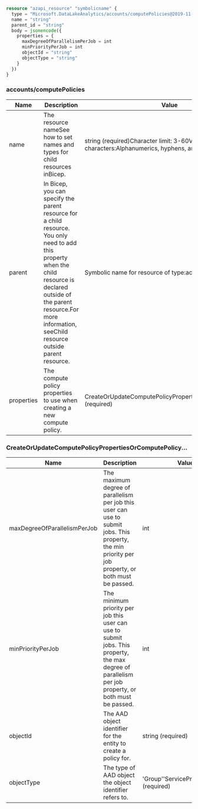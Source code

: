 ```terraform
resource "azapi_resource" "symbolicname" {
  type = "Microsoft.DataLakeAnalytics/accounts/computePolicies@2019-11-01-preview"
  name = "string"
  parent_id = "string"
  body = jsonencode({
    properties = {
      maxDegreeOfParallelismPerJob = int
      minPriorityPerJob = int
      objectId = "string"
      objectType = "string"
    }
  })
}

```

### accounts/computePolicies

| Name | Description | Value |
|-|-|-|
| name | The resource nameSee how to set names and types for child resources inBicep. | string (required)Character limit: 3-60Valid characters:Alphanumerics, hyphens, and underscores. |
| parent | In Bicep, you can specify the parent resource for a child resource. You only need to add this property when the child resource is declared outside of the parent resource.For more information, seeChild resource outside parent resource. | Symbolic name for resource of type:accounts |
| properties | The compute policy properties to use when creating a new compute policy. | CreateOrUpdateComputePolicyPropertiesOrComputePolicy...(required) |


### CreateOrUpdateComputePolicyPropertiesOrComputePolicy...

| Name | Description | Value |
|-|-|-|
| maxDegreeOfParallelismPerJob | The maximum degree of parallelism per job this user can use to submit jobs. This property, the min priority per job property, or both must be passed. | int |
| minPriorityPerJob | The minimum priority per job this user can use to submit jobs. This property, the max degree of parallelism per job property, or both must be passed. | int |
| objectId | The AAD object identifier for the entity to create a policy for. | string (required) |
| objectType | The type of AAD object the object identifier refers to. | 'Group''ServicePrincipal''User' (required) |


